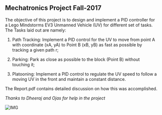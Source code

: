## Mechatronics Project Fall-2017

The objective of this project is to design and implement a PID controller for a Lego Mindstorms EV3 Unmanned Vehicle (UV) for different set of tasks. The Tasks laid out are namely:

1. Path Tracking: Implement a PID control for the UV to move from point A with coordinate (xA, yA) to Point B (xB, yB) as fast as possible by tracking a given path r;

1. Parking: Park as close as possible to the block (Point B) without touching it;

1. Platooning: Implement a PID control to regulate the UV speed to follow a moving UV in the front and maintain a constant distance.

The Report.pdf contains detailed discussion on how this was accomplished.

*Thanks to Dheeraj and Ojas for help in the project*

![IMG](http://i66.tinypic.com/fk0k76.png)
